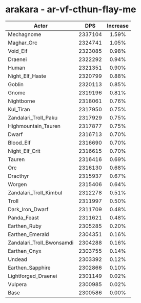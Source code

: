 # arakara - ar-vf-cthun-flay-me
| Actor | DPS | Increase |
|---|:---:|:---:|
|Mechagnome|2337104|1.59%|
|Maghar_Orc|2324741|1.05%|
|Void_Elf|2323085|0.98%|
|Draenei|2322292|0.94%|
|Human|2321351|0.90%|
|Night_Elf_Haste|2320799|0.88%|
|Goblin|2320113|0.85%|
|Gnome|2319196|0.81%|
|Nightborne|2318061|0.76%|
|Kul_Tiran|2317950|0.75%|
|Zandalari_Troll_Paku|2317929|0.75%|
|Highmountain_Tauren|2317877|0.75%|
|Dwarf|2316713|0.70%|
|Blood_Elf|2316690|0.70%|
|Night_Elf_Crit|2316615|0.70%|
|Tauren|2316416|0.69%|
|Orc|2316130|0.68%|
|Dracthyr|2315937|0.67%|
|Worgen|2315406|0.64%|
|Zandalari_Troll_Kimbul|2312278|0.51%|
|Troll|2311997|0.50%|
|Dark_Iron_Dwarf|2311709|0.48%|
|Panda_Feast|2311621|0.48%|
|Earthen_Ruby|2305285|0.20%|
|Earthen_Emerald|2304351|0.16%|
|Zandalari_Troll_Bwonsamdi|2304288|0.16%|
|Earthen_Onyx|2303755|0.14%|
|Undead|2303392|0.12%|
|Earthen_Sapphire|2302866|0.10%|
|Lightforged_Draenei|2301149|0.02%|
|Vulpera|2300985|0.02%|
|Base|2300586|0.00%|
